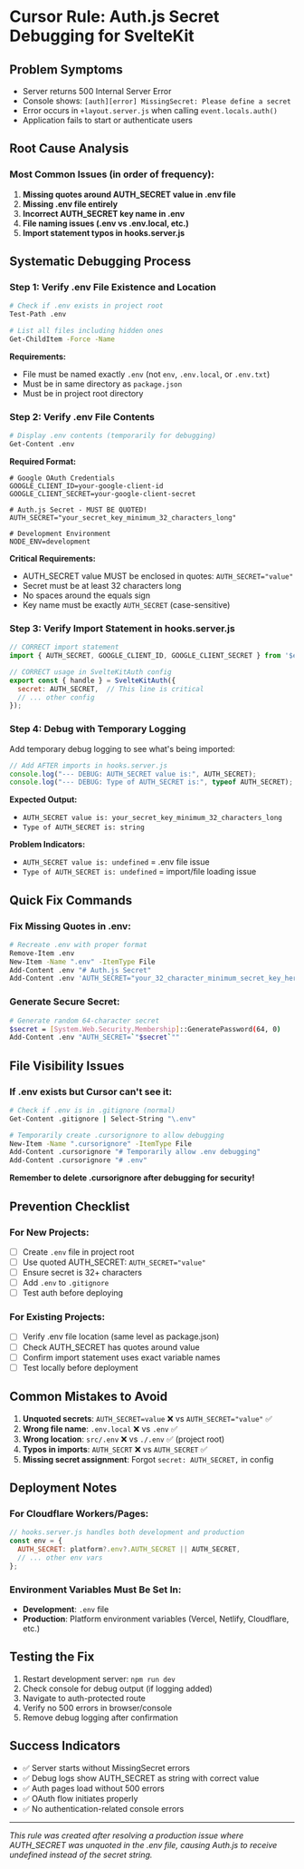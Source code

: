 # Cursor Rule: Auth.js Secret Debugging for SvelteKit

## Problem Symptoms
- Server returns 500 Internal Server Error
- Console shows: `[auth][error] MissingSecret: Please define a secret`
- Error occurs in `+layout.server.js` when calling `event.locals.auth()`
- Application fails to start or authenticate users

## Root Cause Analysis

### Most Common Issues (in order of frequency):
1. **Missing quotes around AUTH_SECRET value in .env file**
2. **Missing .env file entirely**  
3. **Incorrect AUTH_SECRET key name in .env**
4. **File naming issues (.env vs .env.local, etc.)**
5. **Import statement typos in hooks.server.js**

## Systematic Debugging Process

### Step 1: Verify .env File Existence and Location
```bash
# Check if .env exists in project root
Test-Path .env

# List all files including hidden ones
Get-ChildItem -Force -Name
```

**Requirements:**
- File must be named exactly `.env` (not `env`, `.env.local`, or `.env.txt`)
- Must be in same directory as `package.json`
- Must be in project root directory

### Step 2: Verify .env File Contents
```bash
# Display .env contents (temporarily for debugging)
Get-Content .env
```

**Required Format:**
```env
# Google OAuth Credentials
GOOGLE_CLIENT_ID=your-google-client-id
GOOGLE_CLIENT_SECRET=your-google-client-secret

# Auth.js Secret - MUST BE QUOTED!
AUTH_SECRET="your_secret_key_minimum_32_characters_long"

# Development Environment
NODE_ENV=development
```

**Critical Requirements:**
- AUTH_SECRET value MUST be enclosed in quotes: `AUTH_SECRET="value"`
- Secret must be at least 32 characters long
- No spaces around the equals sign
- Key name must be exactly `AUTH_SECRET` (case-sensitive)

### Step 3: Verify Import Statement in hooks.server.js
```javascript
// CORRECT import statement
import { AUTH_SECRET, GOOGLE_CLIENT_ID, GOOGLE_CLIENT_SECRET } from '$env/static/private';

// CORRECT usage in SvelteKitAuth config
export const { handle } = SvelteKitAuth({
  secret: AUTH_SECRET,  // This line is critical
  // ... other config
});
```

### Step 4: Debug with Temporary Logging
Add temporary debug logging to see what's being imported:

```javascript
// Add AFTER imports in hooks.server.js
console.log("--- DEBUG: AUTH_SECRET value is:", AUTH_SECRET);
console.log("--- DEBUG: Type of AUTH_SECRET is:", typeof AUTH_SECRET);
```

**Expected Output:**
- `AUTH_SECRET value is: your_secret_key_minimum_32_characters_long`
- `Type of AUTH_SECRET is: string`

**Problem Indicators:**
- `AUTH_SECRET value is: undefined` = .env file issue
- `Type of AUTH_SECRET is: undefined` = import/file loading issue

## Quick Fix Commands

### Fix Missing Quotes in .env:
```bash
# Recreate .env with proper format
Remove-Item .env
New-Item -Name ".env" -ItemType File
Add-Content .env "# Auth.js Secret"
Add-Content .env 'AUTH_SECRET="your_32_character_minimum_secret_key_here"'
```

### Generate Secure Secret:
```bash
# Generate random 64-character secret
$secret = [System.Web.Security.Membership]::GeneratePassword(64, 0)
Add-Content .env "AUTH_SECRET=`"$secret`""
```

## File Visibility Issues

### If .env exists but Cursor can't see it:
```bash
# Check if .env is in .gitignore (normal)
Get-Content .gitignore | Select-String "\.env"

# Temporarily create .cursorignore to allow debugging
New-Item -Name ".cursorignore" -ItemType File
Add-Content .cursorignore "# Temporarily allow .env debugging"
Add-Content .cursorignore "# .env"
```

**Remember to delete .cursorignore after debugging for security!**

## Prevention Checklist

### For New Projects:
- [ ] Create `.env` file in project root
- [ ] Use quoted AUTH_SECRET: `AUTH_SECRET="value"`
- [ ] Ensure secret is 32+ characters
- [ ] Add `.env` to `.gitignore`
- [ ] Test auth before deploying

### For Existing Projects:
- [ ] Verify .env file location (same level as package.json)
- [ ] Check AUTH_SECRET has quotes around value
- [ ] Confirm import statement uses exact variable names
- [ ] Test locally before deployment

## Common Mistakes to Avoid

1. **Unquoted secrets**: `AUTH_SECRET=value` ❌ vs `AUTH_SECRET="value"` ✅
2. **Wrong file name**: `.env.local` ❌ vs `.env` ✅
3. **Wrong location**: `src/.env` ❌ vs `./.env` ✅ (project root)
4. **Typos in imports**: `AUTH_SECRT` ❌ vs `AUTH_SECRET` ✅
5. **Missing secret assignment**: Forgot `secret: AUTH_SECRET,` in config

## Deployment Notes

### For Cloudflare Workers/Pages:
```javascript
// hooks.server.js handles both development and production
const env = {
  AUTH_SECRET: platform?.env?.AUTH_SECRET || AUTH_SECRET,
  // ... other env vars
};
```

### Environment Variables Must Be Set In:
- **Development**: `.env` file
- **Production**: Platform environment variables (Vercel, Netlify, Cloudflare, etc.)

## Testing the Fix

1. Restart development server: `npm run dev`
2. Check console for debug output (if logging added)
3. Navigate to auth-protected route
4. Verify no 500 errors in browser/console
5. Remove debug logging after confirmation

## Success Indicators

- ✅ Server starts without MissingSecret errors
- ✅ Debug logs show AUTH_SECRET as string with correct value
- ✅ Auth pages load without 500 errors
- ✅ OAuth flow initiates properly
- ✅ No authentication-related console errors

---

*This rule was created after resolving a production issue where AUTH_SECRET was unquoted in the .env file, causing Auth.js to receive undefined instead of the secret string.* 